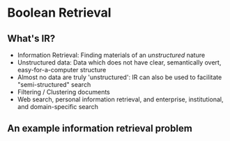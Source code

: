 # Boolean Retrieval

## What's IR?

- Information Retrieval: Finding materials of an *unstructured* nature
- Unstructured data: Data which does not have clear, semantically overt, easy-for-a-computer structure
- Almost no data are truly 'unstructured': IR can also be used to facilitate "semi-structured" search
- Filtering / Clustering documents
- Web search, personal information retrieval, and enterprise, institutional, and domain-specific search

## An example information retrieval problem

